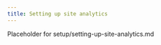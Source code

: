 ```yaml
---
title: Setting up site analytics
---
```


Placeholder for setup/setting-up-site-analytics.md

<a id="was-this-page-helpful"></a>
